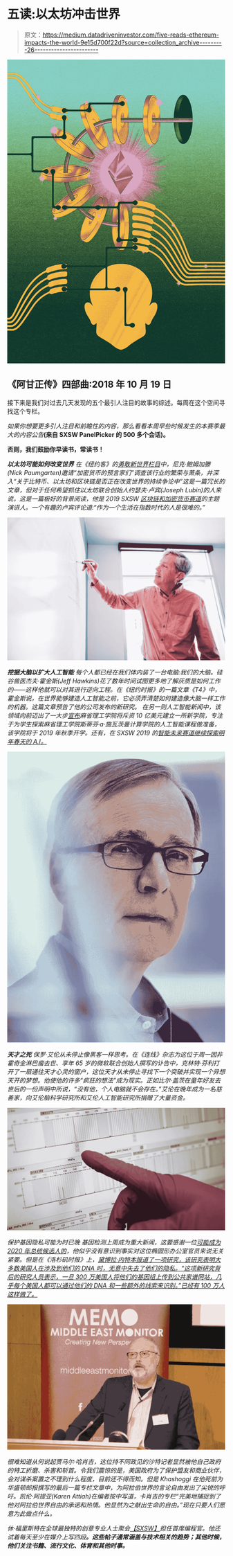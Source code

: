 # 五读:以太坊冲击世界

> 原文：<https://medium.datadriveninvestor.com/five-reads-ethereum-impacts-the-world-9e15d700f22d?source=collection_archive---------26----------------------->

![](img/be2a00f92a68048f933e9961c2e8d9c1.png)

## 《阿甘正传》四部曲:2018 年 10 月 19 日

接下来是我们对过去几天发现的五个最引人注目的故事的综述。每周在这个空间寻找这个专栏。

*如果你想要更多引人注目和前瞻性的内容，那么看看本周早些时候发生的本赛季最大的内容公告*[](https://medium.com/@hugh_w_forrest/so-much-cool-content-for-sxsw-2019-aa39737facfb)**(来自 SXSW PanelPicker 的 500 多个会话)。**

**否则，我们鼓励你早读书，常读书！**

***以太坊可能如何改变世界** 在《纽约客》的[勇敢新世界栏目](https://www.newyorker.com/magazine/2018/10/22/the-prophets-of-cryptocurrency-survey-the-boom-and-bust)中，尼克·鲍姆加滕(Nick Paumgarten)邀请“加密货币的预言家们”调查该行业的繁荣与萧条，并深入“关于比特币、以太坊和区块链是否正在改变世界的持续争论中”这是一篇冗长的文章，但对于任何希望抓住以太坊联合创始人约瑟夫·卢宾(Joseph Lubin)的人来说，这是一篇极好的背景阅读，他是 2019 SXSW [区块链和加密货币赛道](https://www.sxsw.com/conference/blockchain-cryptocurrency/)的主题演讲人。一个有趣的卢宾评论道:“作为一个生活在指数时代的人是很难的。”*

*![](img/3fc470c86049cd8b6c44aef264763ed6.png)*

***挖掘大脑以扩大人工智能** 每个人都已经在我们体内装了一台电脑:我们的大脑。硅谷兽医杰夫·霍金斯(Jeff Hawkins)花了数年时间试图更多地了解灰质是如何工作的——这样他就可以对其进行逆向工程。在《纽约时报》的一篇文章《T4》中，霍金斯说，在世界能够建造人工智能之前，它必须弄清楚如何建造像大脑一样工作的机器。这篇文章预告了他的公司发布的新研究。
在另一则人工智能新闻中，该领域向前迈出了一大步[宣布](https://www.nytimes.com/2018/10/15/technology/mit-college-artificial-intelligence.html?action=click&module=In%20Other%20News&pgtype=Homepage&action=click&module=Latest&pgtype=Homepage)麻省理工学院将斥资 10 亿美元建立一所新学院，专注于为学生探索麻省理工学院斯蒂芬·a·施瓦茨曼计算学院的人工智能课程做准备，该学院将于 2019 年秋季开学。还有，在 SXSW 2019 的[智能未来赛道继续探索明年春天的 A.I。](https://schedule.sxsw.com/2019/events/track/Intelligent%20Future)*

*![](img/ac5df825339def66e8590f9d479d5c20.png)*

***天才之死**
保罗·艾伦从未停止像黑客一样思考。在《连线》杂志为这位于周一因非霍奇金淋巴瘤去世、享年 65 岁的微软联合创始人撰写的讣告中，克林特·芬利打开了一扇通往天才心灵的窗户，这位天才从未停止寻找下一个突破并实现一个异想天开的梦想。他使他的许多“疯狂的想法”成为现实。正如比尔·盖茨在童年好友去世后的一份声明中所说，“没有他，个人电脑就不会存在。”艾伦在晚年成为一名慈善家，向艾伦脑科学研究所和艾伦人工智能研究所捐赠了大量资金。*

*![](img/5fe4eb91a7042261c400342d12e22d30.png)*

*保护基因隐私可能为时已晚
基因检测上周成为重大新闻，这要感谢一位[可能成为 2020 年总统候选人的](https://elizabethwarren.com/fact-squad/heritage/?source=BPI2018-AN-GS-US_C&subsource=GS-General-Warren%20trump&utm_source=BPI-GS&utm_campaign=BPI2018-AN-GS-US_C&utm_term=Warren%20trump&gclid=CjwKCAjw3qDeBRBkEiwAsqeO7qsoH9CHrp4ARigEd6fmNKr6AdiswXwno9fmGSzOmiFJi-LGeDaaBxoCO40QAvD_BwE)，他似乎没有意识到事实对这位椭圆形办公室官员来说无关紧要。但是在《洛杉矶时报》上，[黛博拉·内特本报道了一项研究，该研究表明大多数美国人在涉及到他们的 DNA 时，无意中失去了他们的隐私。“这项新研究背后的研究人员表示，一旦 300 万美国人将他们的基因组上传到公共家谱网站，几乎每个美国人都可以通过他们的 DNA 和一些额外的线索来识别。”已经有 100 万人这样做了。](http://www.latimes.com/science/sciencenow/la-sci-sn-dna-genealogy-privacy-20181012-story.html)*

*![](img/f7983dcda21c13fbea7d1f4e33bcc1df.png)*

*很难知道从何说起贾马尔·哈肖吉，这位持不同政见的沙特记者显然被他自己政府的特工折磨、杀害和斩首。令我们震惊的是，美国政府为了保护盟友和商业伙伴，会对谋杀案置之不理到什么程度，目前还不得而知。但是 Khashoggi 在他死前为华盛顿邮报撰写的最后一篇专栏文章中，为阿拉伯世界的言论自由发出了尖锐的呼吁。凯伦·阿提亚(Karen Attiah)在编者按中写道，卡肖吉的专栏“完美地捕捉到了他对阿拉伯世界自由的承诺和热情。他显然为之献出生命的自由。”现在只要人们愿意为此做点什么。*

*休·福里斯特在全球最独特的创意专业人士聚会[*【SXSW】*](http://www.sxsw.com/)*担任首席编程官。他还试着每天至少在媒介上写四段*[](https://medium.com/@hugh_w_forrest)**。这些帖子通常涵盖与技术相关的趋势；其他时候，他们关注书籍、流行文化、体育和其他时事。***